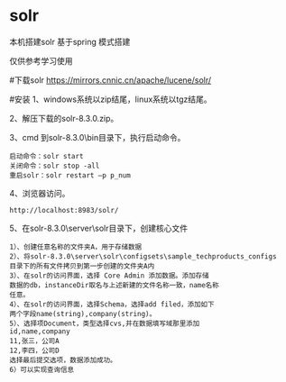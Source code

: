# solr
本机搭建solr
基于spring 模式搭建

仅供参考学习使用

#下载solr
https://mirrors.cnnic.cn/apache/lucene/solr/

#安装
1、windows系统以zip结尾，linux系统以tgz结尾。

2、解压下载的solr-8.3.0.zip。

3、cmd 到solr-8.3.0\bin目录下，执行启动命令。
    
    启动命令：solr start 
    关闭命令：solr stop -all
    重启solr：solr restart –p p_num  

4、浏览器访问。

    http://localhost:8983/solr/
    
5、在solr-8.3.0\server\solr目录下，创建核心文件
    
    1）、创建任意名称的文件夹A，用于存储数据
    2）、将solr-8.3.0\server\solr\configsets\sample_techproducts_configs
    目录下的所有文件拷贝到第一步创建的文件夹A内
    3）、在solr的访问界面，选择 Core Admin 添加数据。添加存储
    数据的db，instanceDir取名与上述新建的文件名称一致，name名称
    任意。
    4）、在solr的访问界面，选择Schema，选择add filed，添加如下
    两个字段name(string),company(string)。  
    5）、选择项Document，类型选择cvs,并在数据填写域那里添加
    id,name,company
    11,张三，公司A
    12,李四，公司D
    选择最后提交选项，数据添加成功。
    6）可以实现查询信息
